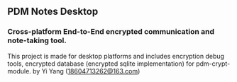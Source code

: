 ## PDM Notes Desktop
### Cross-platform End-to-End encrypted communication and note-taking tool.
This project is made for desktop platforms and includes encryption debug tools, encrypted
database (encrypted sqlite implementation) for pdm-crypt-module. 
by Yi Yang (18604713262@163.com)
